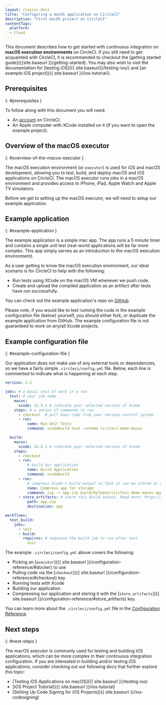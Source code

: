 ```yaml
---
layout: classic-docs
title: "Configuring a macOS application on CircleCI"
description: "First macOS project on CircleCI"
contentTags: 
  platform:
  - Cloud
---
```


This document describes how to get started with continuous integration on
**macOS execution environments** on CircleCI. If you still need to get acquainted
with CircleCI, it is recommended to checkout the [getting started
guide]({{site.baseurl }}/getting-started). You may also wish to visit the
documentation for [testing iOS]({{ site.baseurl}}/testing-ios/) and [an
example iOS project]({{ site.baseurl }}/ios-tutorial/).

## Prerequisites
{: #prerequisites }

To follow along with this document you will need:

- An [account](https://circleci.com/signup/) on CircleCI.
- An Apple computer with XCode installed on it (if you want to open the example project).

## Overview of the macOS executor
{: #overview-of-the-macos-executor }

The macOS execution environment (or `executor`) is used for iOS and macOS
development, allowing you to test, build, and deploy macOS and iOS applications on
CircleCI. The macOS executor runs jobs in a macOS environment and provides access to iPhone, iPad, Apple Watch and Apple TV simulators.

Before we get to setting up the macOS executor, we will need to setup our example application.

## Example application
{: #example-application }

The example application is a simple mac app. The app runs a 5 minute
timer and contains a single unit test (real-world applications
will be far more complex. This app simply serves as an introduction to the macOS
execution environment).

As a user getting to know the macOS execution environment, our ideal scenario is for CircleCI to help with the following:

- Run tests using XCode on the macOS VM whenever we push code.
- Create and upload the compiled application as an artifact after tests have run successfully.

You can check out the example application's repo on [GitHub](https://github.com/CircleCI-Public/circleci-demo-macos).

Please note, if you would like to test running the code in the example configuration file (below) yourself, you should either fork, or duplicate the example application from GitHub. The example configuration file is not guaranteed to work on any/all Xcode projects.

## Example configuration file
{: #example-configuration-file }

Our application does not make use of any external tools or dependencies, so we
have a fairly simple `.circleci/config.yml` file. Below, each line is commented
to indicate what is happening at each step.

```yaml
version: 2.1

jobs: # a basic unit of work in a run
  test: # your job name
    macos:
      xcode: 12.5.1 # indicate your selected version of Xcode
    steps: # a series of commands to run
      - checkout  # pull down code from your version control system.
      - run:
          name: Run Unit Tests
          command: xcodebuild test -scheme circleci-demo-macos

  build:
    macos:
      xcode: 12.5.1 # indicate your selected version of Xcode
    steps:
      - checkout
      - run:
          # build our application
          name: Build Application
          command: xcodebuild
      - run:
          # compress Xcode's build output so that it can be stored as an artifact
          name: Compress app for storage
          command: zip -r app.zip build/Release/circleci-demo-macos.app
      - store_artifacts: # store this build output. Read more: https://circleci.com/docs/artifacts/
          path: app.zip
          destination: app

workflows:
  test_build:
    jobs:
      - test
      - build:
        requires: # sequence the build job to run after test
          test
```

The example `.circleci/config.yml` above covers the following:

- Picking an [`executor`]({{ site.baseurl }}/configuration-reference/#docker) to use
- Pulling code via the [`checkout`]({{ site.baseurl }}/configuration-reference/#checkout) key
- Running tests with Xcode
- Building our application
- Compressing our application and storing it with the [`store_artifacts`]({{
  site.baseurl }}/configuration-reference/#store_artifacts) key.

You can learn more about the `.circleci/config.yml` file in the [Configuration Reference]({{site.baseurl}}/configuration-reference/).


## Next steps
{: #next-steps }

The macOS executor is commonly used for testing and building iOS applications,
which can be more complex in their continuous integration configuration. If you
are interested in building and/or testing iOS applications, consider checking
out our following docs that further explore this topic:

- [Testing iOS Applications on macOS]({{ site.baseurl }}/testing-ios)
- [iOS Project Tutorial]({{ site.baseurl }}/ios-tutorial)
- [Setting Up Code Signing for iOS Projects]({{ site.baseurl }}/ios-codesigning)
